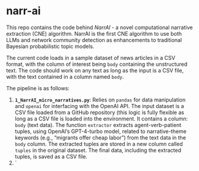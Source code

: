 # narr-ai
This repo contains the code behind _NarrAI_ - a novel computational narrative extraction (CNE) algorithm. NarrAI is the first CNE algorithm to use both LLMs and network community detection as enhancements to traditional Bayesian probabilistic topic models. 

The current code loads in a sample dataset of news articles in a CSV format, with the column of interest being `body` containing the unstructured text. The code should work on any text as long as the input is a CSV file, with the text contained in a column named `body`. 

The pipeline is as follows: 
1. **`1_NarrAI_micro_narratives.py`**: Relies on `pandas` for data manipulation and `openai` for interfacing with the OpenAI API. The input dataset is a CSV file loaded from a GitHub repository (this logic is fully flexible as long as a CSV file is loaded into the environment. It contains a column: `body` (text data). The function `extractor` extracts agent-verb-patient tuples, using OpenAI’s GPT-4-turbo model, related to narrative-theme keywords (e.g., “migrants offer cheap labor”) from the text data in the `body` column. The extracted tuples are stored in a new column called `tuples` in the original dataset. The final data, including the extracted tuples, is saved as a CSV file.
2. `
